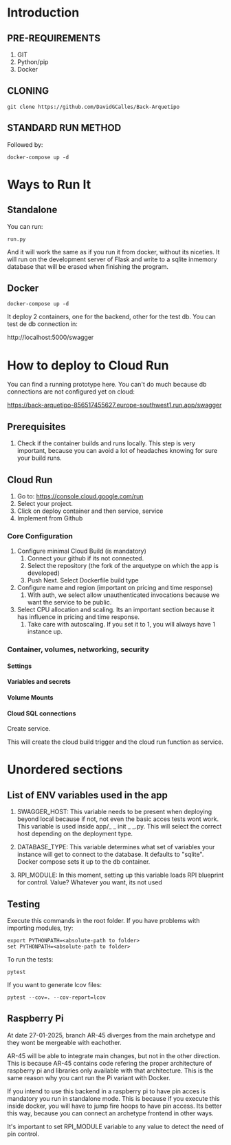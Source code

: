 # Introduction

## PRE-REQUIREMENTS
1. GIT
2. Python/pip
3. Docker

## CLONING

    git clone https://github.com/DavidGCalles/Back-Arquetipo

## STANDARD RUN METHOD
Followed by:

    docker-compose up -d

# Ways to Run It

## Standalone
You can run:

    run.py

And it will work the same as if you run it from docker, without its niceties. It will run on the development server of Flask and write to a sqlite inmemory database that will be erased when finishing the program.

## Docker
    docker-compose up -d
    
It deploy 2 containers, one for the backend, other for the test db. You can test de db connection in:

   http://localhost:5000/swagger


# How to deploy to Cloud Run

You can find a running prototype here. You can't do much because db connections are not configured yet on cloud:

https://back-arquetipo-856517455627.europe-southwest1.run.app/swagger

## Prerequisites
1. Check if the container builds and runs locally. This step is very important, because you can avoid a lot of headaches knowing for sure your build runs.

## Cloud Run

1. Go to: https://console.cloud.google.com/run
1. Select your project.
1. Click on deploy container and then service, service
1. Implement from Github

### Core Configuration
1. Configure minimal Cloud Build (is mandatory)
    1. Connect your github if its not connected.
    1. Select the repository (the fork of the arquetype on which the app is developed)
    1. Push Next. Select Dockerfile build type
1. Configure name and region (important on pricing and time response)
    1. With auth, we select allow unauthenticated invocations because we want the service to be public.
1. Select CPU allocation and scaling. Its an important section because it has influence in pricing and time response.
    1. Take care with autoscaling. If you set it to 1, you will always have 1 instance up.

### Container, volumes, networking, security

#### Settings

#### Variables and secrets

#### Volume Mounts

#### Cloud SQL connections

Create service.

This will create the cloud build trigger and the cloud run function as service.


# Unordered sections

## List of ENV variables used in the app
1. SWAGGER_HOST: This variable needs to be present when deploying beyond local because if not, not even the basic acces tests wont work. This variable is used inside app/_ _ init _ _.py. This will select the correct host depending on the deployment type.

2. DATABASE_TYPE: This variable determines what set of variables your instance will get to connect to the database. It defaults to "sqlite". Docker compose sets it up to the db container.

3. RPI_MODULE: In this moment, setting up this variable loads RPI blueprint for control. Value? Whatever you want, its not used

## Testing
Execute this commands in the root folder.
If you have problems with importing modules, try:

    export PYTHONPATH=<absolute-path to folder>
    set PYTHONPATH=<absolute-path to folder>

To run the tests:

    pytest

If you want to generate lcov files:

    pytest --cov=. --cov-report=lcov

## Raspberry Pi
At date 27-01-2025, branch AR-45 diverges from the main archetype and they wont be mergeable with eachother.

AR-45 will be able to integrate main changes, but not in the other direction. This is because AR-45 contains code refering the proper architecture of raspberry pi and libraries only available with that architecture. This is the same reason why you cant run the Pi variant with Docker.

If you intend to use this backend in a raspberry pi to have pin acces is mandatory you run in standalone mode. This is because if you execute this inside docker, you will have to jump fire hoops to have pin access. Its better this way, because you can connect an archetype frontend in other ways.

It's important to set RPI_MODULE variable to any value to detect the need of pin control.


